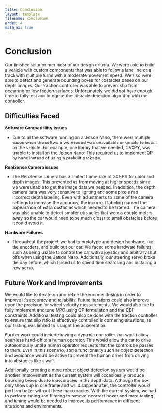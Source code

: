 ```yaml
---
title: Conclusion
layout: template
filename: conclusion
order: 4
mathjax: true
--- 
```


# Conclusion

Our finished solution met most of our design criteria. We were able to build a vehicle with custom components that was able to follow a lane line on a track with multiple turns with a moderate movement speed. We also were able to detect and generate bounding boxes for obstacles based on our depth images. Our traction controller was able to prevent slip from occurring on low friction surfaces. Unfortunately, we did not have enough time to fully test and integrate the obstacle detection algorithm with the controller. 

## Difficulties Faced

**Software Compatibility issues**
- Due to all the software running on a Jetson Nano, there were multiple cases when the software we needed was unavailable or unable to install on the vehicle. For example, one library that we needed, CVXPY, was unable to install on the Jetson Nano. This required us to implement QP by hand instead of using a prebuilt package.

**RealSense Camera issues**
- The RealSense camera has a limited frame rate of 30 FPS for color and depth images. This prevented us from moving at higher speeds since we were unable to get the image data we needed. In addition, the depth camera data was very sensitive to lighting and some pixels had incorrect depth labeling. Even with adjustments to some of the camera settings to increase the accuracy, the incorrect labeling caused the appearance of extra obstacles which needed to be filtered. The camera was also unable to detect smaller obstacles that were a couple meters away so the car would need to be much closer to small obstacles before it could avoid it.

**Hardware Failures**
- Throughout the project, we had to prototype and design hardware, like the encoders, and build out our car. We faced some hardware failures such as being unable to control the car with a joystick and arbitrary shut offs when using the Jetson Nano. Additionally, our steering servo broke the day before, which forced us to spend time searching and installing a new servo. 

## Future Work and Improvements

We would like to iterate on and refine the encoder design in order to improve it's accuracy and reliability. Future iterations could also improve upon the precision for wheel velocity measurements. We would also like to fully implement and tune MPC using QP formulation and the CBF constraints. Additional testing could also be done with the traction controller to ensure that slip ratio is effectively controlled in cornering situations, as our testing was limited to straight line acceleration.

Further work could include having a dynamic controller that would allow seamless hand-off to a human operator. This would allow the car to drive autonomously until a human operator requests that the controls be passes to them. Even in this scenario, some functionality such as object detection and avoidance would be active to prevent the human driver from driving into obstacles like a wall.

Additionally, creating a more robust object detection system would be another improvement as the current system will occasionally produce bounding boxes due to inaccuracies in the depth data. Although the box only shows up in one frame and will disappear after, the controller would perform better without these inaccuracies. With the current system, we had to perform tuning and filtering to remove incorrect boxes and more testing and tuning would be needed to improve its performance in different situations and environments.